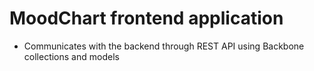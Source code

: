 MoodChart frontend application
==============================

* Communicates with the backend through REST API using Backbone collections and models

